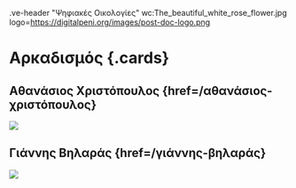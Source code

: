 .ve-header "Ψηφιακές Οικολογίες" wc:The_beautiful_white_rose_flower.jpg logo=https://digitalpeni.org/images/post-doc-logo.png

# Αρκαδισμός {.cards}

## Αθανάσιος Χριστόπουλος {href=/αθανάσιος-χριστόπουλος} 

![](https://digitalpeni.org/aρκαδισμός/xristopoulos.jpg)

## Γιάννης Βηλαράς {href=/γιάννης-βηλαράς}

![](https://digitalpeni.org/aρκαδισμός/vilaras.jpg)

